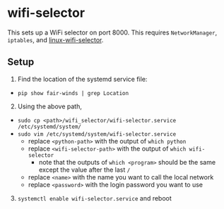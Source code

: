 # wifi-selector

This sets up a WiFi selector on port 8000. This requires `NetworkManager`,
`iptables`, and
[linux-wifi-selector](https://github.com/lakinduakash/linux-wifi-hotspot).

## Setup

1. Find the location of the systemd service file:

- `pip show fair-winds | grep Location`

2. Using the above path,

- `sudo cp <path>/wifi_selector/wifi-selector.service /etc/systemd/system/`
- `sudo vim /etc/systemd/system/wifi-selector.service`
  - replace `<python-path>` with the output of `which python`
  - replace `<wifi-selector-path>` with the output of `which wifi-selector`
    - note that the outputs of `which <program>` should be the same except the
      value after the last `/`
  - replace `<name>` with the name you want to call the local network
  - replace `<password>` with the login password you want to use

3. `systemctl enable wifi-selector.service` and reboot
